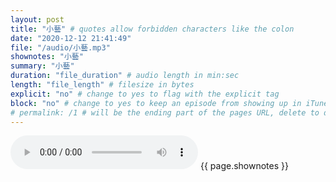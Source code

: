 ```yaml
---
layout: post
title: "小藝" # quotes allow forbidden characters like the colon
date: "2020-12-12 21:41:49"
file: "/audio/小藝.mp3"
shownotes: "小藝"
summary: "小藝"
duration: "file_duration" # audio length in min:sec
length: "file_length" # filesize in bytes
explicit: "no" # change to yes to flag with the explicit tag
block: "no" # change to yes to keep an episode from showing up in iTunes
# permalink: /1 # will be the ending part of the pages URL, delete to default to the title
---
```


<audio controls>
<source src="{{site.url}}{{site.baseurl}}{{ page.file }}" type="audio/x-mp3">
Your browser does not support the audio element.
</audio>
{{ page.shownotes }}
